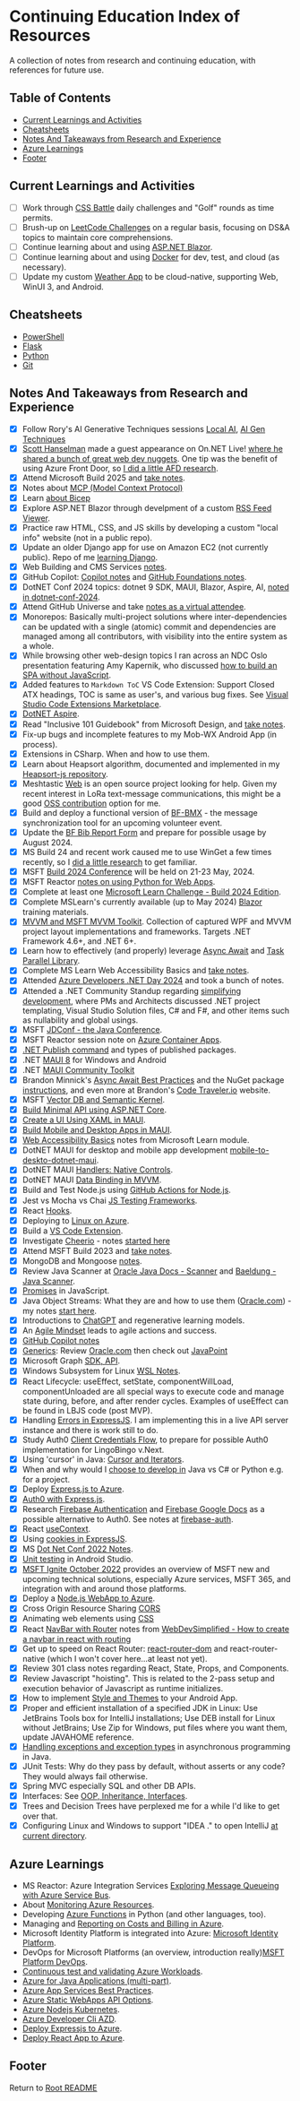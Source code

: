 # Continuing Education Index of Resources

A collection of notes from research and continuing education, with references for future use.

## Table of Contents

- [Current Learnings and Activities](#current-learnings-and-activities)
- [Cheatsheets](#cheatsheets)
- [Notes And Takeaways from Research and Experience](#notes-and-takeaways-from-research-and-experience)
- [Azure Learnings](#azure-learnings)
- [Footer](#footer)

## Current Learnings and Activities

- [ ] Work through [CSS Battle](https://cssbattle.net) daily challenges and "Golf" rounds as time permits.
- [ ] Brush-up on [LeetCode Challenges](https://leetcode.com) on a regular basis, focusing on DS&A topics to maintain core comprehensions.
- [ ] Continue learning about and using [ASP.NET Blazor](./aspnet-blazor-2025-notes.md).
- [ ] Continue learning about and using [Docker](./docker-learnings.md) for dev, test, and cloud (as necessary).
- [ ] Update my custom [Weather App](https://github.com/nojronatron/MobWxCloud) to be cloud-native, supporting Web, WinUI 3, and Android.

## Cheatsheets

- [PowerShell](cheatsheets/powershell.md)
- [Flask](cheatsheets/python-flask.md)
- [Python](cheatsheets/python.md)
- [Git](cheatsheets/git.md)

## Notes And Takeaways from Research and Experience

- [x] Follow Rory's AI Generative Techniques sessions [Local AI](./ai-ondevice-local.md), [AI Gen Techniques](./ai-generative-techniques.md)
- [x] [Scott Hanselman](https://www.hanselman.com/) made a guest appearance on On.NET Live! [where he shared a bunch of great web dev nuggets](https://www.youtube.com/watch?v=wRwV7CeLsKM). One tip was the benefit of using Azure Front Door, so [I did a little AFD research](./azure-front-door.md).
- [x] Attend Microsoft Build 2025 and [take notes](./msbuild-2025-notes.md).
- [x] Notes about [MCP (Model Context Protocol)](./model-context-protocol.md)
- [x] Learn [about Bicep](./azure-arm-bicep.md)
- [x] Explore ASP.NET Blazor through develpment of a custom [RSS Feed Viewer](https://github.com/nojronatron/ExploreRssFeed).
- [x] Practice raw HTML, CSS, and JS skills by developing a custom "local info" website (not in a public repo).
- [x] Update an older Django app for use on Amazon EC2 (not currently public). Repo of me [learning Django](https://github.com/nojronatron/MyFirstDjangoProject).
- [x] Web Building and CMS Services [notes](./web-dev-cms-overviews.md).
- [x] GitHub Copilot: [Copilot notes](./msft-copilot-learnings.md) and [GitHub Foundations notes](./github-foundations-cert-notes.md).
- [x] DotNET Conf 2024 topics: dotnet 9 SDK, MAUI, Blazor, Aspire, AI, [noted in dotnet-conf-2024](./dotnet-conf-2024.md).
- [x] Attend GitHub Universe and take [notes as a virtual attendee](./github-universe-2024.md).
- [x] Monorepos: Basically multi-project solutions where inter-dependencies can be updated with a single (atomic) commit and dependencies are managed among all contributors, with visibility into the entire system as a whole.
- [x] While browsing other web-design topics I ran across an NDC Oslo presentation featuring Amy Kapernik, who discussed [how to build an SPA without JavaScript](./spa-no-javascript-ndcoslo.md).
- [x] Added features to `Markdown ToC` VS Code Extension: Support Closed ATX headings, TOC is same as user's, and various bug fixes. See [Visual Studio Code Extensions Marketplace](https://marketplace.visualstudio.com/manage/publishers/jon-rumsey-dev).
- [x] [DotNET Aspire](./dotnet-aspire-learnings.md).
- [x] Read "Inclusive 101 Guidebook" from Microsoft Design, and [take notes](./inclusive-design-notes.md).
- [x] Fix-up bugs and incomplete features to my Mob-WX Android App (in process).
- [x] Extensions in CSharp. When and how to use them.
- [x] Learn about Heapsort algorithm, documented and implemented in my [Heapsort-js repository](https://github.com/nojronatron/heapsort-js).
- [x] Meshtastic [Web](https://github.com/meshtastic/web) is an open source project looking for help. Given my recent interest in LoRa text-message communications, this might be a good [OSS contribution](continuing-education\oss-contrib-meshtastic.md) option for me.
- [x] Build and deploy a functional version of [BF-BMX](https://github.com/nojronatron/BF-BMX) - the message synchronization tool for an upcoming volunteer event.
- [x] Update the [BF Bib Report Form](https://github.com/nojronatron/Bigfoot-Bib-Report-WL-Form) and prepare for possible usage by August 2024.
- [x] MS Build 24 and recent work caused me to use WinGet a few times recently, so I [did a little research](./dotnet-dev-tools-notes.md#winget) to get familiar.
- [x] MSFT [Build 2024 Conference](./msbuild-2024-notes.md) will be held on 21-23 May, 2024.
- [x] MSFT Reactor [notes on using Python for Web Apps](./python-webapps-orms.md).
- [x] Complete at least one [Microsoft Learn Challenge - Build 2024 Edition](https://www.microsoft.com/en-us/cloudskillschallenge/build/registration/2024?ocid=build24_csc_event_wwl).
- [x] Complete MSLearn's currently available (up to May 2024) [Blazor](./aspdotnet-learnings.md) training materials.
- [x] [MVVM and MSFT MVVM Toolkit](./dotnet-wpf-mvvm-learnings.md). Collection of captured WPF and MVVM project layout implementations and frameworks. Targets .NET Framework 4.6+, and .NET 6+.
- [x] Learn how to effectively (and properly) leverage [Async Await](./dotnet-async-await-notes.md) and [Task Parallel Library](./dotnet-taskparallellibrary-notes.md).
- [x] Complete MS Learn Web Accessibility Basics and [take notes](./web-accessibility-basics.md).
- [x] Attended [Azure Developers .NET Day 2024](./azure-developer-day-2024.md) and took a bunch of notes.
- [x] Attended a .NET Community Standup regarding [simplifying development](./dotnet-simplify-development.md), where PMs and Architects discussed .NET project templating, Visual Studio Solution files, C# and F#, and other items such as nullability and global usings.
- [x] MSFT [JDConf - the Java Conference](./java-jdconf2024-notes.md).
- [x] MSFT Reactor session note on [Azure Container Apps](./azure-serverless-containers-apps.md).
- [x] [.NET Publish command](./dotnet-publishing-apps.md) and types of published packages.
- [x] .NET [MAUI 8](https://learn.microsoft.com/en-us/dotnet/maui/what-is-maui?view=net-maui-8.0) for Windows and Android
- [x] .NET [MAUI Community Toolkit](https://github.com/CommunityToolkit/Maui)
- [x] Brandon Minnick's [Async Await Best Practices](https://github.com/brminnick/AsyncAwaitBestPractices) and the NuGet package [instructions](https://www.nuget.org/packages/AsyncAwaitBestPractices.MVVM/#asyncawaitbestpracticesmvvm-2), and even more at Brandon's [Code Traveler.io](https://codetraveler.io/) website.
- [x] MSFT [Vector DB and Semantic Kernel](./msft-semantickernel-vectordb.md).
- [x] [Build Minimal API using ASP.NET Core](./aspdotnet-learnings.md).
- [x] [Create a UI Using XAML in MAUI](./dotnet-maui-learnings.md#create-a-ui-in-a-dotnet-maui-app-by-using-xaml).
- [x] [Build Mobile and Desktop Apps in MAUI](./dotnet-maui-learnings.md#build-mobile-and-desktop-apps-training-notes).
- [x] [Web Accessibility Basics](./web-accessibility-basics.md) notes from Microsoft Learn module.
- [x] DotNET MAUI for desktop and mobile app development [mobile-to-deskto-dotnet-maui](./mobile-to-desktop-dotnet-maui.md).
- [x] DotNET MAUI [Handlers: Native Controls](./maui-handlers-native-controls.md).
- [x] DotNET MAUI [Data Binding in MVVM](./maui-databinding-mvvm.md).
- [x] Build and Test Node.js using [GitHub Actions for Node.js](./github-actions-build-test-node.md).
- [x] Jest vs Mocha vs Chai [JS Testing Frameworks](./js-testing-frameworks.md).
- [x] React [Hooks](./react-hooks.md).
- [x] Deploying to [Linux on Azure](./linux-on-azure.md).
- [x] Build a [VS Code Extension](./build-vscode-extension.md).
- [x] Investigate [Cheerio](https://cheerio.js.org/) - notes [started here](./cheerio.md)
- [x] Attend MSFT Build 2023 and [take notes](./msbuild-20230-notes.md).
- [x] MongoDB and Mongoose [notes](../code301-files/mongo-and-mongoose.md).
- [x] Review Java Scanner at [Oracle Java Docs - Scanner](https://docs.oracle.com/javase/8/docs/api/java/util/Scanner.html) and [Baeldung - Java Scanner](https://www.baeldung.com/java-scanner).
- [x] [Promises](./promises-promises.md) in JavaScript.
- [x] Java Object Streams: What they are and how to use them ([Oracle.com](https://docs.oracle.com/javase/tutorial/essential/io/objectstreams.html)) - my notes [start here](./java-io-data-object-streams.md).
- [x] Introductions to [ChatGPT](./chat-gpt-llms.md) and regenerative learning models.
- [x] An [Agile Mindset](./agile-mindset-projects-action.md) leads to agile actions and success.
- [x] [GitHub Copilot notes](./github-copilot.md)
- [x] [Generics](./generics-java-strongtypelangs.md): Review [Oracle.com](https://docs.oracle.com/javase/tutorial/java/generics/index.html) then check out [JavaPoint](https://www.javatpoint.com/generics-in-java)
- [x] Microsoft Graph [SDK, API](./azure-graphapi-dotnet.md).
- [x] Windows Subsystem for Linux [WSL Notes](./windows-subsystem-for-linux.md).
- [x] React Lifecycle: useEffect, setState, componentWillLoad, componentUnloaded are all special ways to execute code and manage state during, before, and after render cycles. Examples of useEffect can be found in LBJS code (post MVP).
- [x] Handling [Errors in ExpressJS](./express-error-handling.md). I am implementing this in a live API server instance and there is work still to do.
- [x] Study Auth0 [Client Credentials Flow](https://auth0.com/docs/get-started/authentication-and-authorization-flow/call-your-api-using-the-client-credentials-flow), to prepare for possible Auth0 implementation for LingoBingo v.Next.
- [x] Using 'cursor' in Java: [Cursor and Iterators](./java-cursor-iterators.md).
- [x] When and why would I [choose to develop in](./choosing-a-language.md) Java vs C# or Python e.g. for a project.
- [x] Deploy [Express.js to Azure](deploy-express-mongodb-azure.md).
- [x] [Auth0 with Express.js](express-auth0-notes.md).
- [x] Research [Firebase Authentication](https://firebase.google.com/products/auth) and [Firebase Google Docs](https://firebase.google.com/docs/auth) as a possible alternative to Auth0. See notes at [firebase-auth](./firebase-auth.md).
- [x] React [useContext](./react-use-context-overview.md).
- [x] Using [cookies in ExpressJS](./express-cookies-review.md).
- [x] MS [Dot Net Conf 2022 Notes](./dotnetconf-2022.md).
- [x] [Unit testing](./android-studio-testing.md) in Android Studio.
- [x] [MSFT Ignite October 2022](./ms-ignite-2022-notes.md) provides an overview of MSFT new and upcoming technical solutions, especially Azure services, MSFT 365, and integration with and around those platforms.
- [x] Deploy a [Node.js WebApp to Azure](deploy-express-azure.md).
- [x] Cross Origin Resource Sharing [CORS](./cors-review.md)
- [x] Animating web elements using [CSS](./css-animations.md)
- [x] React [NavBar with Router](./navbar-in-react-with-routing.md) notes from [WebDevSimplified - How to create a navbar in react with routing](https://www.youtube.com/watch?v=SLfhMt5OUPI)
- [x] Get up to speed on React Router: [react-router-dom](./react-router-dom-notes.md) and react-router-native (which I won't cover here...at least not yet).
- [x] Review 301 class notes regarding React, State, Props, and Components.
- [x] Review Javascript "hoisting". This is related to the 2-pass setup and execution behavior of Javascript as runtime initializes.
- [x] How to implement [Style and Themes](../code401-files/android-themes.md) to your Android App.
- [x] Proper and efficient installation of a specified JDK in Linux: Use JetBrains Tools box for IntelliJ installations; Use DEB install for Linux without JetBrains; Use Zip for Windows, put files where you want them, update JAVAHOME reference.
- [x] [Handling exceptions and exception types](../code401-files/java-exceptions-scanner.md) in asynchronous programming in Java.
- [x] JUnit Tests: Why do they pass by default, without asserts or any code? They would always fail otherwise.
- [x] Spring MVC especially SQL and other DB APIs.
- [x] Interfaces: See [OOP, Inheritance, Interfaces](../code401-files/oop-inhrtnce-intfaces.md).
- [x] Trees and Decision Trees have perplexed me for a while I'd like to get over that.
- [x] Configuring Linux and Windows to support "IDEA ." to open IntelliJ [at current directory](../linux-terminal-files/linux-reference.md#Aliases).

## Azure Learnings

- MS Reactor: Azure Integration Services [Exploring Message Queueing with Azure Service Bus](./azure-integration-svcs-message-q.md).
- About [Monitoring Azure Resources](./azure-monitoring-resources.md).
- Developing [Azure Functions](./azure-functions.md) in Python (and other languages, too).
- Managing and [Reporting on Costs and Billing in Azure](./azure-reporting-costs.md).
- Microsoft Identity Platform is integrated into Azure: [Microsoft Identity Platform](./azure-identity-platform.md).
- DevOps for Microsoft Platforms (an overview, introduction really)[MSFT Platform DevOps](./msft-platform-devops.md).
- [Continuous test and validating Azure Workloads](./azure-testing-mission-critical-apps.md).
- [Azure for Java Applications (multi-part)](./azure-for-java-apps.md).
- [Azure App Services Best Practices](./azure-app-svc-best-practices.md).
- [Azure Static WebApps API Options](./azure-static-webapps-api-options.md).
- [Azure Nodejs Kubernetes](./azure-nodejs-kubernetes.md).
- [Azure Developer Cli AZD](./azure-developer-cli-azd.md).
- [Deploy Expressjs to Azure](./deploy-express-azure.md).
- [Deploy React App to Azure](./deploy-react-azure.md).

## Footer

Return to [Root README](../README.md)
